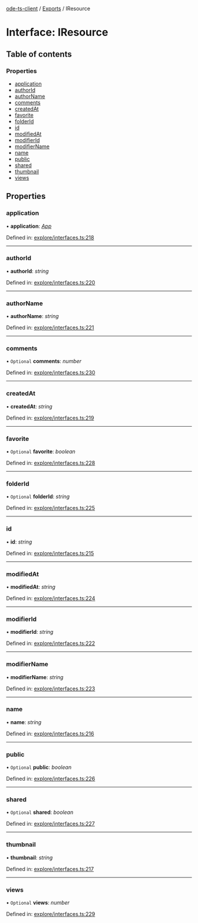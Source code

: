 [ode-ts-client](../README.md) / [Exports](../modules.md) / IResource

# Interface: IResource

## Table of contents

### Properties

- [application](iresource.md#application)
- [authorId](iresource.md#authorid)
- [authorName](iresource.md#authorname)
- [comments](iresource.md#comments)
- [createdAt](iresource.md#createdat)
- [favorite](iresource.md#favorite)
- [folderId](iresource.md#folderid)
- [id](iresource.md#id)
- [modifiedAt](iresource.md#modifiedat)
- [modifierId](iresource.md#modifierid)
- [modifierName](iresource.md#modifiername)
- [name](iresource.md#name)
- [public](iresource.md#public)
- [shared](iresource.md#shared)
- [thumbnail](iresource.md#thumbnail)
- [views](iresource.md#views)

## Properties

### application

• **application**: [*App*](../modules.md#app)

Defined in: [explore/interfaces.ts:218](https://github.com/opendigitaleducation/infrontexplore/blob/08d2f8c/src/ts/explore/interfaces.ts#L218)

___

### authorId

• **authorId**: *string*

Defined in: [explore/interfaces.ts:220](https://github.com/opendigitaleducation/infrontexplore/blob/08d2f8c/src/ts/explore/interfaces.ts#L220)

___

### authorName

• **authorName**: *string*

Defined in: [explore/interfaces.ts:221](https://github.com/opendigitaleducation/infrontexplore/blob/08d2f8c/src/ts/explore/interfaces.ts#L221)

___

### comments

• `Optional` **comments**: *number*

Defined in: [explore/interfaces.ts:230](https://github.com/opendigitaleducation/infrontexplore/blob/08d2f8c/src/ts/explore/interfaces.ts#L230)

___

### createdAt

• **createdAt**: *string*

Defined in: [explore/interfaces.ts:219](https://github.com/opendigitaleducation/infrontexplore/blob/08d2f8c/src/ts/explore/interfaces.ts#L219)

___

### favorite

• `Optional` **favorite**: *boolean*

Defined in: [explore/interfaces.ts:228](https://github.com/opendigitaleducation/infrontexplore/blob/08d2f8c/src/ts/explore/interfaces.ts#L228)

___

### folderId

• `Optional` **folderId**: *string*

Defined in: [explore/interfaces.ts:225](https://github.com/opendigitaleducation/infrontexplore/blob/08d2f8c/src/ts/explore/interfaces.ts#L225)

___

### id

• **id**: *string*

Defined in: [explore/interfaces.ts:215](https://github.com/opendigitaleducation/infrontexplore/blob/08d2f8c/src/ts/explore/interfaces.ts#L215)

___

### modifiedAt

• **modifiedAt**: *string*

Defined in: [explore/interfaces.ts:224](https://github.com/opendigitaleducation/infrontexplore/blob/08d2f8c/src/ts/explore/interfaces.ts#L224)

___

### modifierId

• **modifierId**: *string*

Defined in: [explore/interfaces.ts:222](https://github.com/opendigitaleducation/infrontexplore/blob/08d2f8c/src/ts/explore/interfaces.ts#L222)

___

### modifierName

• **modifierName**: *string*

Defined in: [explore/interfaces.ts:223](https://github.com/opendigitaleducation/infrontexplore/blob/08d2f8c/src/ts/explore/interfaces.ts#L223)

___

### name

• **name**: *string*

Defined in: [explore/interfaces.ts:216](https://github.com/opendigitaleducation/infrontexplore/blob/08d2f8c/src/ts/explore/interfaces.ts#L216)

___

### public

• `Optional` **public**: *boolean*

Defined in: [explore/interfaces.ts:226](https://github.com/opendigitaleducation/infrontexplore/blob/08d2f8c/src/ts/explore/interfaces.ts#L226)

___

### shared

• `Optional` **shared**: *boolean*

Defined in: [explore/interfaces.ts:227](https://github.com/opendigitaleducation/infrontexplore/blob/08d2f8c/src/ts/explore/interfaces.ts#L227)

___

### thumbnail

• **thumbnail**: *string*

Defined in: [explore/interfaces.ts:217](https://github.com/opendigitaleducation/infrontexplore/blob/08d2f8c/src/ts/explore/interfaces.ts#L217)

___

### views

• `Optional` **views**: *number*

Defined in: [explore/interfaces.ts:229](https://github.com/opendigitaleducation/infrontexplore/blob/08d2f8c/src/ts/explore/interfaces.ts#L229)
